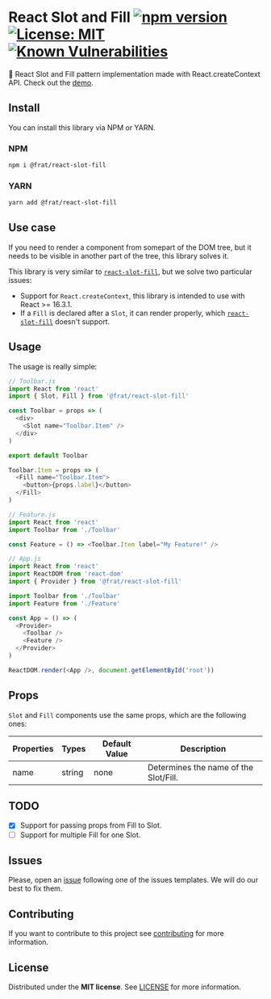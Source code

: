 # React Slot and Fill [![npm version](https://badge.fury.io/js/%40blackbox-vision%2Freact-slot-fill.svg)](https://badge.fury.io/js/%40blackbox-vision%2Freact-slot-fill) [![License: MIT](https://img.shields.io/badge/License-MIT-brightgreen.svg)](https://opensource.org/licenses/MIT) [![Known Vulnerabilities](https://snyk.io/test/github/blackboxvision/react-slot-fill/badge.svg)](https://snyk.io/test/github/blackboxvision/react-slot-fill)

:rocket: React Slot and Fill pattern implementation made with React.createContext API. Check out the [demo](https://blackboxvision.github.io/react-slot-fill/).

## Install

You can install this library via NPM or YARN.

### NPM

```bash
npm i @frat/react-slot-fill
```

### YARN

```bash
yarn add @frat/react-slot-fill
```

## Use case

If you need to render a component from somepart of the DOM tree, but it needs to be visible in another part of the tree, this library solves it.

This library is very similar to [`react-slot-fill`](https://github.com/camwest/react-slot-fill), but we solve two particular issues:

- Support for `React.createContext`, this library is intended to use with React >= 16.3.1.
- If a `Fill` is declared after a `Slot`, it can render properly, which [`react-slot-fill`](https://github.com/camwest/react-slot-fill) doesn't support.

## Usage

The usage is really simple:

```javascript
// Toolbar.js
import React from 'react'
import { Slot, Fill } from '@frat/react-slot-fill'

const Toolbar = props => (
  <div>
    <Slot name="Toolbar.Item" />
  </div>
)

export default Toolbar

Toolbar.Item = props => (
  <Fill name="Toolbar.Item">
    <button>{props.label}</button>
  </Fill>
)
```

```javascript
// Feature.js
import React from 'react'
import Toolbar from './Toolbar'

const Feature = () => <Toolbar.Item label="My Feature!" />
```

```javascript
// App.js
import React from 'react'
import ReactDOM from 'react-dom'
import { Provider } from '@frat/react-slot-fill'

import Toolbar from './Toolbar'
import Feature from './Feature'

const App = () => (
  <Provider>
    <Toolbar />
    <Feature />
  </Provider>
)

ReactDOM.render(<App />, document.getElementById('root'))
```

## Props

`Slot` and `Fill` components use the same props, which are the following ones:

| Properties | Types  | Default Value | Description                           |
| ---------- | ------ | ------------- | ------------------------------------- |
| name       | string | none          | Determines the name of the Slot/Fill. |

## TODO

- [x] Support for passing props from Fill to Slot.
- [ ] Support for multiple Fill for one Slot.

## Issues

Please, open an [issue](https://github.com/BlackBoxVision/react-slot-fill/issues) following one of the issues templates. We will do our best to fix them.

## Contributing

If you want to contribute to this project see [contributing](https://github.com/BlackBoxVision/react-slot-fill/blob/master/CONTRIBUTING.md) for more information.

## License

Distributed under the **MIT license**. See [LICENSE](https://github.com/BlackBoxVision/react-slot-fill/blob/master/LICENSE) for more information.
